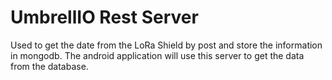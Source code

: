 # UmbrellIO Rest Server
Used to get the date from the LoRa Shield by post and store the information in mongodb. The android application will use this server to get the data from the database.
